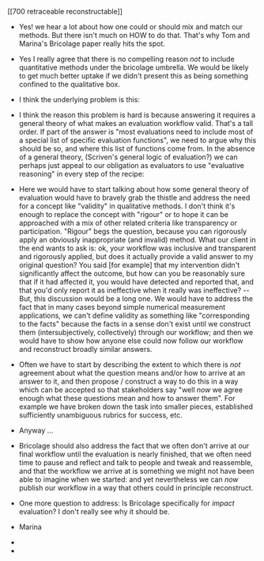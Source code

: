 
[[700 retraceable reconstructable]]

- Yes! we hear a lot about how one could or should mix and match our methods. But there isn't much on HOW to do that. That's why Tom and Marina's Bricolage paper really hits the spot. 

- Yes I really agree that there is no compelling reason *not* to include quantitative methods under the bricolage umbrella. We would be likely to get much better uptake if we didn't present this as being something confined to the qualitative box.

- I think the underlying problem is this: 

- I think the reason this problem is hard is because answering it requires a general theory of what makes an evaluation workflow valid. That's a tall order. If part of the answer is "most evaluations need to include most of a special list of specific evaluation functions", we need to argue why this should be so, and where this list of functions come from. In the absence of a general theory, (Scriven's general logic of evaluation?) we can perhaps just appeal to our obligation as evaluators to use "evaluative reasoning" in every step of the recipe:

- Here we would have to start talking about how some general theory of evaluation would have to bravely grab the thistle and address the need for a concept like "validity" in qualitative methods. I don't think it's enough to replace the concept with "rigour" or to hope it can be approached with a mix of other related criteria like transparency or participation.  "Rigour" begs the question, because you can rigorously apply an obviously inappropriate (and invalid) method. What our client in the end wants to ask is: ok, your workflow was inclusive and transparent and rigorously applied, but does it actually provide a valid answer to my original question? You said [for example] that my intervention didn't significantly affect the outcome, but how can you be reasonably sure that if it had affected it, you would have detected and reported that, and that you'd only report it as ineffective when it really was ineffective? -- But, this discussion would be a long one. We would have to address the fact that in many cases beyond simple numerical measurement applications, we can't define validity as something like "corresponding to the facts" because the facts in a sense don't exist until we construct them (intersubjectively, collectively) through our workflow; and then we would have to show how anyone else could now follow our workflow and reconstruct broadly similar answers.  

- Often we have to start by describing the extent to which there is *not* agreement about what the question means and/or how to arrive at an answer to it, and then propose / construct a way to do this in a way which can be accepted so that stakeholders say "well *now* we agree enough what these questions mean and how to answer them". For example we have broken down the task into smaller pieces, established sufficiently unambiguous rubrics for success, etc.

- Anyway ... 

- Bricolage should also address the fact that we often don't arrive at our final workflow until the evaluation is nearly finished, that we often need time to pause and reflect and talk to people and tweak and reassemble, and that the workflow we arrive at is something we might not have been able to imagine when we started: and yet nevertheless we can *now* publish our workflow in a way that others could in principle reconstruct.

- One more question to address: Is Bricolage specifically for *impact* evaluation? I don't really see  why it should be. 

-  Marina 
-

-  

